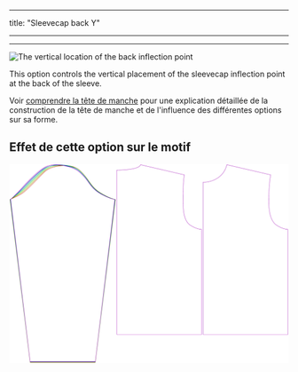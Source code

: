 - - -
title: "Sleevecap back Y"
- - -

---

![The vertical location of the back inflection point](./sleevecapbackfactory.svg)

This option controls the vertical placement of the sleevecap inflection point at the back of the sleeve.

<Tip>

Voir [comprendre la tête de manche](/docs/patterns/brian/options#understanding-the-sleevecap) pour une explication détaillée de la construction de la tête de manche et de l'influence des différentes options sur sa forme.

</Tip>

## Effet de cette option sur le motif

![This image shows the effect of this option by superimposing several variants that have a different value for this option](brian_sleevecapbackfactory_sample.svg "Effect of this option on the pattern")
